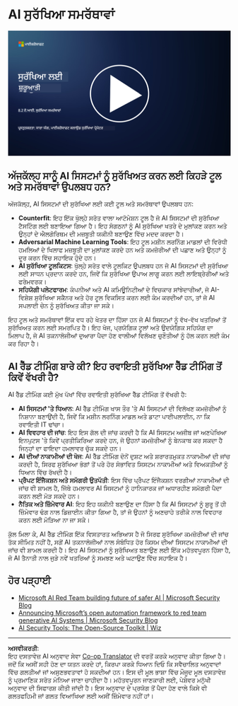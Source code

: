 <!--
CO_OP_TRANSLATOR_METADATA:
{
  "original_hash": "b6bb7175672298d1e2f73ba7e0006f95",
  "translation_date": "2025-09-04T01:04:38+00:00",
  "source_file": "8.2 AI security capabilities.md",
  "language_code": "pa"
}
-->
# AI ਸੁਰੱਖਿਆ ਸਮਰੱਥਾਵਾਂ

[![ਵੀਡੀਓ ਦੇਖੋ](../../translated_images/8-2_placeholder.bc988ce5dff1726a8b6f8c00b1250865ca23d02aa5cb11fb879ed1194702c99a.pa.png)](https://learn-video.azurefd.net/vod/player?id=e0a6f844-d884-4f76-99bd-4ce9f7f73d22)

## ਅੱਜਕੱਲ੍ਹ ਸਾਨੂੰ AI ਸਿਸਟਮਾਂ ਨੂੰ ਸੁਰੱਖਿਅਤ ਕਰਨ ਲਈ ਕਿਹੜੇ ਟੂਲ ਅਤੇ ਸਮਰੱਥਾਵਾਂ ਉਪਲਬਧ ਹਨ?

ਅੱਜਕੱਲ੍ਹ, AI ਸਿਸਟਮਾਂ ਦੀ ਸੁਰੱਖਿਆ ਲਈ ਕਈ ਟੂਲ ਅਤੇ ਸਮਰੱਥਾਵਾਂ ਉਪਲਬਧ ਹਨ:

-   **Counterfit**: ਇਹ ਇੱਕ ਖੁੱਲ੍ਹੇ ਸਰੋਤ ਵਾਲਾ ਆਟੋਮੇਸ਼ਨ ਟੂਲ ਹੈ ਜੋ AI ਸਿਸਟਮਾਂ ਦੀ ਸੁਰੱਖਿਆ ਟੈਸਟਿੰਗ ਲਈ ਬਣਾਇਆ ਗਿਆ ਹੈ। ਇਹ ਸੰਗਠਨਾਂ ਨੂੰ AI ਸੁਰੱਖਿਆ ਖਤਰੇ ਦੇ ਮੁਲਾਂਕਣ ਕਰਨ ਅਤੇ ਉਨ੍ਹਾਂ ਦੇ ਐਲਗੋਰਿਥਮ ਦੀ ਮਜ਼ਬੂਤੀ ਯਕੀਨੀ ਬਣਾਉਣ ਵਿੱਚ ਮਦਦ ਕਰਦਾ ਹੈ।
-   **Adversarial Machine Learning Tools**: ਇਹ ਟੂਲ ਮਸ਼ੀਨ ਲਰਨਿੰਗ ਮਾਡਲਾਂ ਦੀ ਵਿਰੋਧੀ ਹਮਲਿਆਂ ਦੇ ਖਿਲਾਫ ਮਜ਼ਬੂਤੀ ਦਾ ਮੁਲਾਂਕਣ ਕਰਦੇ ਹਨ ਅਤੇ ਕਮਜ਼ੋਰੀਆਂ ਦੀ ਪਛਾਣ ਅਤੇ ਉਨ੍ਹਾਂ ਨੂੰ ਦੂਰ ਕਰਨ ਵਿੱਚ ਸਹਾਇਕ ਹੁੰਦੇ ਹਨ।
-   **AI ਸੁਰੱਖਿਆ ਟੂਲਕਿਟਸ**: ਖੁੱਲ੍ਹੇ ਸਰੋਤ ਵਾਲੇ ਟੂਲਕਿਟ ਉਪਲਬਧ ਹਨ ਜੋ AI ਸਿਸਟਮਾਂ ਦੀ ਸੁਰੱਖਿਆ ਲਈ ਸਾਧਨ ਪ੍ਰਦਾਨ ਕਰਦੇ ਹਨ, ਜਿਵੇਂ ਕਿ ਸੁਰੱਖਿਆ ਉਪਾਅ ਲਾਗੂ ਕਰਨ ਲਈ ਲਾਇਬ੍ਰੇਰੀਆਂ ਅਤੇ ਫਰੇਮਵਰਕ।
-   **ਸਹਿਯੋਗੀ ਪਲੇਟਫਾਰਮ**: ਕੰਪਨੀਆਂ ਅਤੇ AI ਕਮਿਊਨਿਟੀਆਂ ਦੇ ਵਿਚਕਾਰ ਸਾਂਝੇਦਾਰੀਆਂ, ਜੋ AI-ਵਿਸ਼ੇਸ਼ ਸੁਰੱਖਿਆ ਸਕੈਨਰ ਅਤੇ ਹੋਰ ਟੂਲ ਵਿਕਸਿਤ ਕਰਨ ਲਈ ਕੰਮ ਕਰਦੀਆਂ ਹਨ, ਤਾਂ ਜੋ AI ਸਪਲਾਈ ਚੇਨ ਨੂੰ ਸੁਰੱਖਿਅਤ ਕੀਤਾ ਜਾ ਸਕੇ।

ਇਹ ਟੂਲ ਅਤੇ ਸਮਰੱਥਾਵਾਂ ਇੱਕ ਵਧ ਰਹੇ ਖੇਤਰ ਦਾ ਹਿੱਸਾ ਹਨ ਜੋ AI ਸਿਸਟਮਾਂ ਨੂੰ ਵੱਖ-ਵੱਖ ਖਤਰਿਆਂ ਤੋਂ ਸੁਰੱਖਿਅਤ ਕਰਨ ਲਈ ਸਮਰਪਿਤ ਹੈ। ਇਹ ਖੋਜ, ਪ੍ਰਯੋਗਿਕ ਟੂਲਾਂ ਅਤੇ ਉਦਯੋਗਿਕ ਸਹਿਯੋਗ ਦਾ ਮਿਲਾਪ ਹੈ, ਜੋ AI ਤਕਨਾਲੋਜੀਆਂ ਦੁਆਰਾ ਪੈਦਾ ਹੋਣ ਵਾਲੀਆਂ ਵਿਲੱਖਣ ਚੁਣੌਤੀਆਂ ਨੂੰ ਹੱਲ ਕਰਨ ਲਈ ਕੰਮ ਕਰ ਰਿਹਾ ਹੈ।

## AI ਰੈੱਡ ਟੀਮਿੰਗ ਬਾਰੇ ਕੀ? ਇਹ ਰਵਾਇਤੀ ਸੁਰੱਖਿਆ ਰੈੱਡ ਟੀਮਿੰਗ ਤੋਂ ਕਿਵੇਂ ਵੱਖਰੀ ਹੈ?

AI ਰੈੱਡ ਟੀਮਿੰਗ ਕਈ ਮੁੱਖ ਪੱਖਾਂ ਵਿੱਚ ਰਵਾਇਤੀ ਸੁਰੱਖਿਆ ਰੈੱਡ ਟੀਮਿੰਗ ਤੋਂ ਵੱਖਰੀ ਹੈ:

-   **AI ਸਿਸਟਮਾਂ 'ਤੇ ਧਿਆਨ**: AI ਰੈੱਡ ਟੀਮਿੰਗ ਖਾਸ ਤੌਰ 'ਤੇ AI ਸਿਸਟਮਾਂ ਦੀ ਵਿਲੱਖਣ ਕਮਜ਼ੋਰੀਆਂ ਨੂੰ ਨਿਸ਼ਾਨਾ ਬਣਾਉਂਦੀ ਹੈ, ਜਿਵੇਂ ਕਿ ਮਸ਼ੀਨ ਲਰਨਿੰਗ ਮਾਡਲ ਅਤੇ ਡਾਟਾ ਪਾਈਪਲਾਈਨ, ਨਾ ਕਿ ਰਵਾਇਤੀ IT ਢਾਂਚਾ।
-   **AI ਵਿਵਹਾਰ ਦੀ ਜਾਂਚ**: ਇਹ ਇਸ ਗੱਲ ਦੀ ਜਾਂਚ ਕਰਦੀ ਹੈ ਕਿ AI ਸਿਸਟਮ ਅਜੀਬ ਜਾਂ ਅਣਪੇਖਿਆ ਇਨਪੁਟਸ 'ਤੇ ਕਿਵੇਂ ਪ੍ਰਤੀਕਿਰਿਆ ਕਰਦੇ ਹਨ, ਜੋ ਉਹਨਾਂ ਕਮਜ਼ੋਰੀਆਂ ਨੂੰ ਬੇਨਕਾਬ ਕਰ ਸਕਦਾ ਹੈ ਜਿਨ੍ਹਾਂ ਦਾ ਫਾਇਦਾ ਹਮਲਾਵਰ ਚੁੱਕ ਸਕਦੇ ਹਨ।
-   **AI ਦੀਆਂ ਨਾਕਾਮੀਆਂ ਦੀ ਖੋਜ**: AI ਰੈੱਡ ਟੀਮਿੰਗ ਦੋਨੋਂ ਦੁਸ਼ਟ ਅਤੇ ਸ਼ਰਾਰਤਮੁਕਤ ਨਾਕਾਮੀਆਂ ਦੀ ਜਾਂਚ ਕਰਦੀ ਹੈ, ਸਿਰਫ ਸੁਰੱਖਿਆ ਭੰਗਾਂ ਤੋਂ ਪਰੇ ਹੋਰ ਸੰਭਾਵਿਤ ਸਿਸਟਮ ਨਾਕਾਮੀਆਂ ਅਤੇ ਵਿਅਕਤੀਆਂ ਨੂੰ ਧਿਆਨ ਵਿੱਚ ਰੱਖਦੀ ਹੈ।
-   **ਪ੍ਰੋੰਪਟ ਇੰਜੈਕਸ਼ਨ ਅਤੇ ਸਮੱਗਰੀ ਉਤਪੱਤੀ**: ਇਸ ਵਿੱਚ ਪ੍ਰੋੰਪਟ ਇੰਜੈਕਸ਼ਨ ਵਰਗੀਆਂ ਨਾਕਾਮੀਆਂ ਦੀ ਜਾਂਚ ਵੀ ਸ਼ਾਮਲ ਹੈ, ਜਿੱਥੇ ਹਮਲਾਵਰ AI ਸਿਸਟਮਾਂ ਨੂੰ ਹਾਨਿਕਾਰਕ ਜਾਂ ਅਧਾਰਹੀਣ ਸਮੱਗਰੀ ਪੈਦਾ ਕਰਨ ਲਈ ਮੋੜ ਸਕਦੇ ਹਨ।
-   **ਨੈਤਿਕ ਅਤੇ ਜ਼ਿੰਮੇਵਾਰ AI**: ਇਹ ਇਹ ਯਕੀਨੀ ਬਣਾਉਣ ਦਾ ਹਿੱਸਾ ਹੈ ਕਿ AI ਸਿਸਟਮਾਂ ਨੂੰ ਸ਼ੁਰੂ ਤੋਂ ਹੀ ਜ਼ਿੰਮੇਵਾਰ ਢੰਗ ਨਾਲ ਡਿਜ਼ਾਈਨ ਕੀਤਾ ਗਿਆ ਹੈ, ਤਾਂ ਜੋ ਉਹਨਾਂ ਨੂੰ ਅਣਚਾਹੇ ਤਰੀਕੇ ਨਾਲ ਵਿਵਹਾਰ ਕਰਨ ਲਈ ਮੋੜਿਆ ਨਾ ਜਾ ਸਕੇ।

ਕੁੱਲ ਮਿਲਾ ਕੇ, AI ਰੈੱਡ ਟੀਮਿੰਗ ਇੱਕ ਵਿਸਤਾਰਤ ਅਭਿਆਸ ਹੈ ਜੋ ਸਿਰਫ ਸੁਰੱਖਿਆ ਕਮਜ਼ੋਰੀਆਂ ਦੀ ਜਾਂਚ ਤੱਕ ਸੀਮਿਤ ਨਹੀਂ ਹੈ, ਸਗੋਂ AI ਤਕਨਾਲੋਜੀਆਂ ਨਾਲ ਸੰਬੰਧਿਤ ਹੋਰ ਕਿਸਮ ਦੀਆਂ ਸਿਸਟਮ ਨਾਕਾਮੀਆਂ ਦੀ ਜਾਂਚ ਵੀ ਸ਼ਾਮਲ ਕਰਦੀ ਹੈ। ਇਹ AI ਸਿਸਟਮਾਂ ਨੂੰ ਸੁਰੱਖਿਅਤ ਬਣਾਉਣ ਲਈ ਇੱਕ ਮਹੱਤਵਪੂਰਨ ਹਿੱਸਾ ਹੈ, ਜੋ AI ਤੈਨਾਤੀ ਨਾਲ ਜੁੜੇ ਨਵੇਂ ਖਤਰਿਆਂ ਨੂੰ ਸਮਝਣ ਅਤੇ ਘਟਾਉਣ ਵਿੱਚ ਸਹਾਇਕ ਹੈ।

## ਹੋਰ ਪੜ੍ਹਾਈ

 - [Microsoft AI Red Team building future of safer AI | Microsoft Security Blog](https://www.microsoft.com/en-us/security/blog/2023/08/07/microsoft-ai-red-team-building-future-of-safer-ai/?WT.mc_id=academic-96948-sayoung)
 - [Announcing Microsoft’s open automation framework to red team generative AI Systems | Microsoft Security Blog](https://www.microsoft.com/en-us/security/blog/2024/02/22/announcing-microsofts-open-automation-framework-to-red-team-generative-ai-systems/?WT.mc_id=academic-96948-sayoung)
 - [AI Security Tools: The Open-Source Toolkit | Wiz](https://www.wiz.io/academy/ai-security-tools)

---

**ਅਸਵੀਕਰਤੀ**:  
ਇਹ ਦਸਤਾਵੇਜ਼ AI ਅਨੁਵਾਦ ਸੇਵਾ [Co-op Translator](https://github.com/Azure/co-op-translator) ਦੀ ਵਰਤੋਂ ਕਰਕੇ ਅਨੁਵਾਦ ਕੀਤਾ ਗਿਆ ਹੈ। ਜਦੋਂ ਕਿ ਅਸੀਂ ਸਹੀ ਹੋਣ ਦਾ ਯਤਨ ਕਰਦੇ ਹਾਂ, ਕਿਰਪਾ ਕਰਕੇ ਧਿਆਨ ਦਿਓ ਕਿ ਸਵੈਚਾਲਿਤ ਅਨੁਵਾਦਾਂ ਵਿੱਚ ਗਲਤੀਆਂ ਜਾਂ ਅਸੁਣਭਵਤਾਵਾਂ ਹੋ ਸਕਦੀਆਂ ਹਨ। ਇਸ ਦੀ ਮੂਲ ਭਾਸ਼ਾ ਵਿੱਚ ਮੌਜੂਦ ਮੂਲ ਦਸਤਾਵੇਜ਼ ਨੂੰ ਪ੍ਰਮਾਣਿਕ ਸਰੋਤ ਮੰਨਿਆ ਜਾਣਾ ਚਾਹੀਦਾ ਹੈ। ਮਹੱਤਵਪੂਰਨ ਜਾਣਕਾਰੀ ਲਈ, ਪੇਸ਼ੇਵਰ ਮਨੁੱਖੀ ਅਨੁਵਾਦ ਦੀ ਸਿਫਾਰਸ਼ ਕੀਤੀ ਜਾਂਦੀ ਹੈ। ਇਸ ਅਨੁਵਾਦ ਦੇ ਪ੍ਰਯੋਗ ਤੋਂ ਪੈਦਾ ਹੋਣ ਵਾਲੇ ਕਿਸੇ ਵੀ ਗਲਤਫਹਿਮੀ ਜਾਂ ਗਲਤ ਵਿਆਖਿਆ ਲਈ ਅਸੀਂ ਜ਼ਿੰਮੇਵਾਰ ਨਹੀਂ ਹਾਂ।  